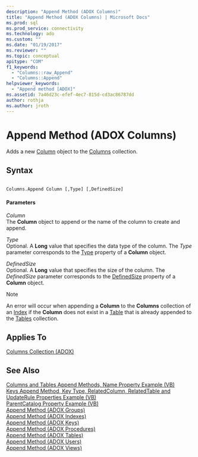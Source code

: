 ```yaml
---
description: "Append Method (ADOX Columns)"
title: "Append Method (ADOX Columns) | Microsoft Docs"
ms.prod: sql
ms.prod_service: connectivity
ms.technology: ado
ms.custom: ""
ms.date: "01/19/2017"
ms.reviewer: ""
ms.topic: conceptual
apitype: "COM"
f1_keywords: 
  - "Columns::raw_Append"
  - "Columns::Append"
helpviewer_keywords: 
  - "Append method [ADOX]"
ms.assetid: 7a46d23c-efef-4ec7-815d-cd3ac86787dd
author: rothja
ms.author: jroth
---
```

# Append Method (ADOX Columns)
Adds a new [Column](./column-object-adox.md) object to the [Columns](./columns-collection-adox.md) collection.  
  
## Syntax  
  
```  
  
Columns.Append Column [,Type] [,DefinedSize]  
```  
  
#### Parameters  
 *Column*  
 The **Column** object to append or the name of the column to create and append.  
  
 *Type*  
 Optional. A **Long** value that specifies the data type of the column. The *Type* parameter corresponds to the [Type](./type-property-column-adox.md) property of a **Column** object.  
  
 *DefinedSize*  
 Optional. A **Long** value that specifies the size of the column. The *DefinedSize* parameter corresponds to the [DefinedSize](./definedsize-property-adox.md) property of a **Column** object.  
  
> [!NOTE]
>  An error will occur when appending a **Column** to the **Columns** collection of an [Index](./index-object-adox.md) if the **Column** does not exist in a [Table](./table-object-adox.md) that is already appended to the [Tables](./tables-collection-adox.md) collection.  
  
## Applies To  
 [Columns Collection (ADOX)](./columns-collection-adox.md)  
  
## See Also  
 [Columns and Tables Append Methods, Name Property Example (VB)](./columns-and-tables-append-methods-name-property-example-vb.md)   
 [Keys Append Method, Key Type, RelatedColumn, RelatedTable and UpdateRule Properties Example (VB)](./keys-append-method-key-type-relatedcolumn-relatedtable-example-vb.md)   
 [ParentCatalog Property Example (VB)](./parentcatalog-property-example-vb.md)   
 [Append Method (ADOX Groups)](./append-method-adox-groups.md)   
 [Append Method (ADOX Indexes)](./append-method-adox-indexes.md)   
 [Append Method (ADOX Keys)](./append-method-adox-keys.md)   
 [Append Method (ADOX Procedures)](./append-method-adox-procedures.md)   
 [Append Method (ADOX Tables)](./append-method-adox-tables.md)   
 [Append Method (ADOX Users)](./append-method-adox-users.md)   
 [Append Method (ADOX Views)](./append-method-adox-views.md)